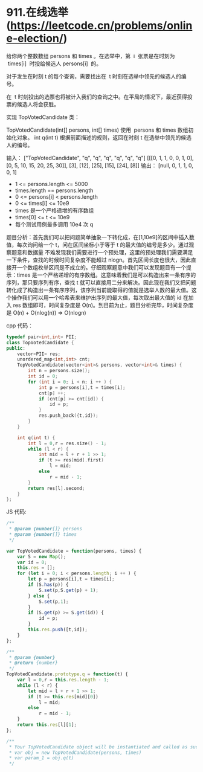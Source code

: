 # 911.在线选举(https://leetcode.cn/problems/online-election/)

给你两个整数数组 persons 和 times 。在选举中，第  i  张票是在时刻为  times[i]  时投给候选人 persons[i]  的。

对于发生在时刻 t 的每个查询，需要找出在  t 时刻在选举中领先的候选人的编号。

在  t 时刻投出的选票也将被计入我们的查询之中。在平局的情况下，最近获得投票的候选人将会获胜。

实现 TopVotedCandidate 类：

TopVotedCandidate(int[] persons, int[] times) 使用  persons 和 times 数组初始化对象。
int q(int t) 根据前面描述的规则，返回在时刻 t 在选举中领先的候选人的编号。

输入：
["TopVotedCandidate", "q", "q", "q", "q", "q", "q"]
[[[0, 1, 1, 0, 0, 1, 0], [0, 5, 10, 15, 20, 25, 30]], [3], [12], [25], [15], [24], [8]]
输出：
[null, 0, 1, 1, 0, 0, 1]

- 1 <= persons.length <= 5000
- times.length == persons.length
- 0 <= persons[i] < persons.length
- 0 <= times[i] <= 10e9
- times 是一个严格递增的有序数组
- times[0] <= t <= 10e9
- 每个测试用例最多调用 10e4 次 q

题目分析：首先我们可以把问题简单抽象一下转化成，在[1,10e9]的区间中插入数值，每次询问给一个 t，问在区间坐标小于等于 t 的最大值的编号是多少。通过观察题意和数据量
不难发现我们需要进行一个预处理，这里的预处理我们需要满足一下条件，查找的时候时间复杂度不能超过 nlogn。首先区间长度也很大，因此直接开一个数组枚举区间是不成立的。仔细观察题意中我们可以发现题目有一个提示：times 是一个严格递增的有序数组。这意味着我们是可以构造出来一条有序的序列，那只要序列有序，查找 t 就可以直接用二分来解决。因此现在我们又把问题转化成了构造出一条有序序列，该序列当前能取得的值就是选举人数的最大值。这个操作我们可以用一个哈希表来维护出序列的最大值，每次取出最大值的 id 在加入 res 数组即可，时间复杂度是 O(n)。到目前为止，题目分析完毕，时间复杂度是 O(n) + O(nlog(n)) => O(nlogn)

cpp 代码：

```cpp
typedef pair<int,int> PII;
class TopVotedCandidate {
public:
    vector<PII> res;
    unordered_map<int,int> cnt;
    TopVotedCandidate(vector<int>& persons, vector<int>& times) {
        int n = persons.size();
        int id = 0;
        for (int i = 0; i < n; i ++ ) {
            int p = persons[i],t = times[i];
            cnt[p] ++;
            if (cnt[p] >= cnt[id]) {
                id = p;
            }
            res.push_back({t,id});
        }
    }

    int q(int t) {
        int l = 0,r = res.size() - 1;
        while (l < r) {
            int mid = l + r + 1 >> 1;
            if (t >= res[mid].first)
                l = mid;
            else
                r = mid - 1;
        }
        return res[l].second;
    }
};
```

JS 代码:

```Javascript
/**
 * @param {number[]} persons
 * @param {number[]} times
 */

var TopVotedCandidate = function(persons, times) {
    var S = new Map();
    var id = 0;
    this.res = [];
    for (let i = 0; i < persons.length; i ++ ) {
        let p = persons[i],t = times[i];
        if (S.has(p)) {
            S.set(p,S.get(p) + 1);
        } else {
            S.set(p,1);
        }
        if (S.get(p) >= S.get(id)) {
            id = p;
        }
        this.res.push([t,id]);
    }
};

/**
 * @param {number}
 * @return {number}
 */
TopVotedCandidate.prototype.q = function(t) {
    var l = 0,r = this.res.length - 1;
    while (l < r) {
        let mid = l + r + 1 >> 1;
        if (t >= this.res[mid][0])
            l = mid;
        else
            r = mid - 1;
    }
    return this.res[l][1];
};

/**
 * Your TopVotedCandidate object will be instantiated and called as such:
 * var obj = new TopVotedCandidate(persons, times)
 * var param_1 = obj.q(t)
 */
```
